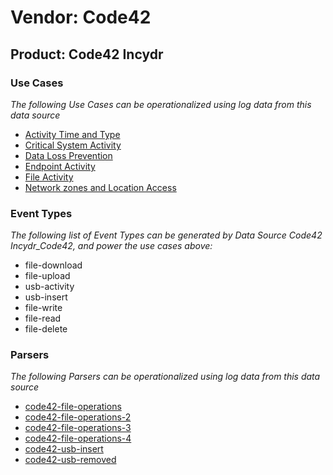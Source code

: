 Vendor: Code42
==============
Product: Code42 Incydr
----------------------

### Use Cases

_The following Use Cases can be operationalized using log data from this data source_

* [Activity Time  and Type](../UseCases/usecase_activity_time__and_type.md)
* [Critical System Activity](../UseCases/usecase_critical_system_activity.md)
* [Data Loss Prevention](../UseCases/usecase_data_loss_prevention.md)
* [Endpoint Activity](../UseCases/usecase_endpoint_activity.md)
* [File Activity](../UseCases/usecase_file_activity.md)
* [Network zones and Location Access](../UseCases/usecase_network_zones_and_location_access.md)


### Event Types

_The following list of Event Types can be generated by Data Source Code42 Incydr_Code42, and power the use cases above:_

- file-download
- file-upload
- usb-activity
- usb-insert
- file-write
- file-read
- file-delete


### Parsers

_The following Parsers can be operationalized using log data from this data source_

* [code42-file-operations](../Parsers/parserContent_code42-file-operations.md)
* [code42-file-operations-2](../Parsers/parserContent_code42-file-operations-2.md)
* [code42-file-operations-3](../Parsers/parserContent_code42-file-operations-3.md)
* [code42-file-operations-4](../Parsers/parserContent_code42-file-operations-4.md)
* [code42-usb-insert](../Parsers/parserContent_code42-usb-insert.md)
* [code42-usb-removed](../Parsers/parserContent_code42-usb-removed.md)
